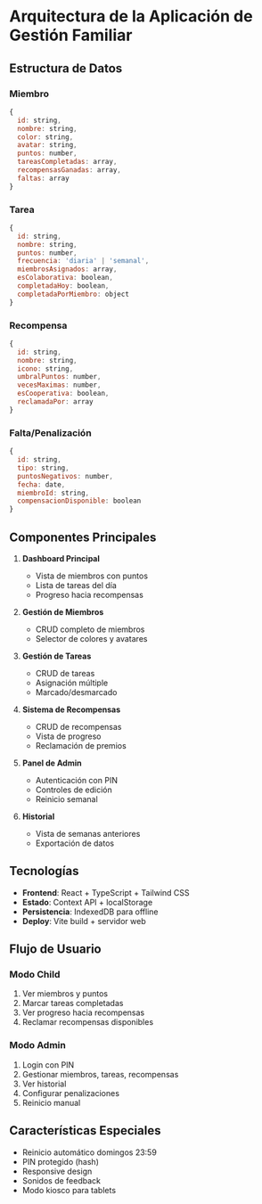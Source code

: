 # Arquitectura de la Aplicación de Gestión Familiar

## Estructura de Datos

### Miembro
```javascript
{
  id: string,
  nombre: string,
  color: string,
  avatar: string,
  puntos: number,
  tareasCompletadas: array,
  recompensasGanadas: array,
  faltas: array
}
```

### Tarea
```javascript
{
  id: string,
  nombre: string,
  puntos: number,
  frecuencia: 'diaria' | 'semanal',
  miembrosAsignados: array,
  esColaborativa: boolean,
  completadaHoy: boolean,
  completadaPorMiembro: object
}
```

### Recompensa
```javascript
{
  id: string,
  nombre: string,
  icono: string,
  umbralPuntos: number,
  vecesMaximas: number,
  esCooperativa: boolean,
  reclamadaPor: array
}
```

### Falta/Penalización
```javascript
{
  id: string,
  tipo: string,
  puntosNegativos: number,
  fecha: date,
  miembroId: string,
  compensacionDisponible: boolean
}
```

## Componentes Principales

1. **Dashboard Principal**
   - Vista de miembros con puntos
   - Lista de tareas del día
   - Progreso hacia recompensas

2. **Gestión de Miembros**
   - CRUD completo de miembros
   - Selector de colores y avatares

3. **Gestión de Tareas**
   - CRUD de tareas
   - Asignación múltiple
   - Marcado/desmarcado

4. **Sistema de Recompensas**
   - CRUD de recompensas
   - Vista de progreso
   - Reclamación de premios

5. **Panel de Admin**
   - Autenticación con PIN
   - Controles de edición
   - Reinicio semanal

6. **Historial**
   - Vista de semanas anteriores
   - Exportación de datos

## Tecnologías
- **Frontend**: React + TypeScript + Tailwind CSS
- **Estado**: Context API + localStorage
- **Persistencia**: IndexedDB para offline
- **Deploy**: Vite build + servidor web

## Flujo de Usuario

### Modo Child
1. Ver miembros y puntos
2. Marcar tareas completadas
3. Ver progreso hacia recompensas
4. Reclamar recompensas disponibles

### Modo Admin
1. Login con PIN
2. Gestionar miembros, tareas, recompensas
3. Ver historial
4. Configurar penalizaciones
5. Reinicio manual

## Características Especiales
- Reinicio automático domingos 23:59
- PIN protegido (hash)
- Responsive design
- Sonidos de feedback
- Modo kiosco para tablets
